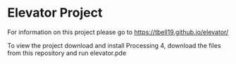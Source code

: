 # Elevator Project
For information on this project please go to https://tbell19.github.io/elevator/

To view the project download and install Processing 4, download the files from this repository and run elevator.pde
